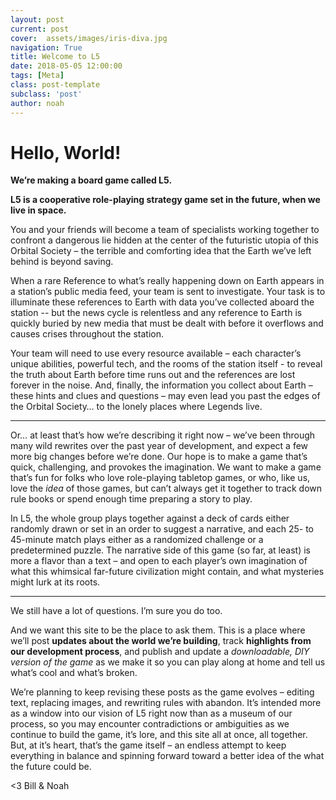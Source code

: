 ```yaml
---
layout: post
current: post
cover:  assets/images/iris-diva.jpg
navigation: True
title: Welcome to L5
date: 2018-05-05 12:00:00
tags: [Meta]
class: post-template
subclass: 'post'
author: noah
---
```


# Hello, World!
 
**We’re making a board game called L5.**
 
**L5 is a cooperative role-playing strategy game set in the future, when we live in space.**
 
You and your friends will become a team of specialists working together to confront a dangerous lie hidden at the center of the futuristic utopia of this Orbital Society – the terrible and comforting idea that the Earth we’ve left behind is beyond saving.
 
When a rare Reference to what’s really happening down on Earth appears in a station’s public media feed, your team is sent to investigate. Your task is to illuminate these references to Earth with data you’ve collected aboard the station -- but the news cycle is relentless and any reference to Earth is quickly buried by new media that must be dealt with before it overflows and causes crises throughout the station.
 
Your team will need to use every resource available – each character’s unique abilities, powerful tech, and the rooms of the station itself - to reveal the truth about Earth before time runs out and the references are lost forever in the noise. And, finally, the information you collect about Earth – these hints and clues and questions – may even lead you past the edges of the Orbital Society… to the lonely places where Legends live.
 
---
 
Or… at least that’s how we’re describing it right now – we’ve been through many wild rewrites over the past year of development, and expect a few more big changes before we’re done. Our hope is to make a game that’s quick, challenging, and provokes the imagination. We want to make a game that’s fun for folks who love role-playing tabletop games, or who, like us, love the *idea* of those games, but can’t always get it together to track down rule books or spend enough time preparing a story to play. 
 
In L5, the whole group plays together against a deck of cards either randomly drawn or set in an order to suggest a narrative, and each 25- to 45-minute match plays either as a randomized challenge or a predetermined puzzle. The narrative side of this game (so far, at least) is more a flavor than a text – and open to each player’s own imagination of what this whimsical far-future civilization might contain, and what mysteries might lurk at its roots.
 
---

We still have a lot of questions. I’m sure you do too.
 
And we want this site to be the place to ask them. This is a place where we’ll post **updates about the world we’re building**, track **highlights from our development process**, and publish and update a *downloadable, DIY version of the game* as we make it so you can play along at home and tell us what’s cool and what’s broken.
 
We’re planning to keep revising these posts as the game evolves – editing text, replacing images, and rewriting rules with abandon. It’s intended more as a window into our vision of L5 right now than as a museum of our process, so you may encounter contradictions or ambiguities as we continue to build the game, it’s lore, and this site all at once, all together. But, at it’s heart, that’s the game itself – an endless attempt to keep everything in balance and spinning forward toward a better idea of the what the future could be.
 
<3
Bill & Noah
